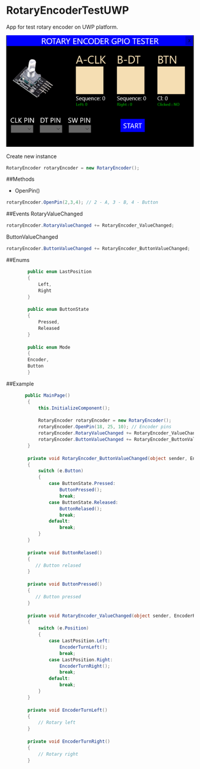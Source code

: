 # RotaryEncoderTestUWP
App for test rotary encoder on UWP platform.

![Freelancer Preview](https://github.com/Lukaszm328/RotaryEncoderTestUWP/blob/master/RotaryEncoderTestUWP/Assets/EncoderTest.png?raw=true)

Create new instance
```csharp
RotaryEncoder rotaryEncoder = new RotaryEncoder();
```
##Methods
- OpenPin()
```csharp
rotaryEncoder.OpenPin(2,3,4); // 2 - A, 3 - B, 4 - Button
```

##Events
RotaryValueChanged
```csharp
rotaryEncoder.RotaryValueChanged += RotaryEncoder_ValueChanged;
```

ButtonValueChanged
```csharp
rotaryEncoder.ButtonValueChanged += RotaryEncoder_ButtonValueChanged;
```
##Enums
```csharp
        public enum LastPosition
        {
            Left,
            Right
        }

        public enum ButtonState
        {
            Pressed,
            Released
        }
        
        public enum Mode
        {
        Encoder,
        Button
        }
```

##Example
```csharp
       public MainPage()
        {
            this.InitializeComponent();

            RotaryEncoder rotaryEncoder = new RotaryEncoder();
            rotaryEncoder.OpenPin(18, 25, 10); // Encoder pins
            rotaryEncoder.RotaryValueChanged += RotaryEncoder_ValueChanged;
            rotaryEncoder.ButtonValueChanged += RotaryEncoder_ButtonValueChanged;
        }

        private void RotaryEncoder_ButtonValueChanged(object sender, EncoderRotaryEventArgs e)
        {
            switch (e.Button)
            {
                case ButtonState.Pressed:
                    ButtonPressed();
                    break;
                case ButtonState.Released:
                    ButtonRelased();
                    break;
                default:
                    break;
            }
        }

        private void ButtonRelased()
        {
           // Button relased
        }

        private void ButtonPressed()
        {
           // Button pressed
        }

        private void RotaryEncoder_ValueChanged(object sender, EncoderRotaryEventArgs e)
        {
            switch (e.Position)
            {
                case LastPosition.Left:
                    EncoderTurnLeft();
                    break;
                case LastPosition.Right:
                    EncoderTurnRight();
                    break;
                default:
                    break;
            }
        }

        private void EncoderTurnLeft()
        {
            // Rotary left
        }

        private void EncoderTurnRight()
        {
            // Rotary right
        }

```

